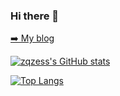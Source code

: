 ### Hi there 👋
<p align="left"><a href="https://www.whitemoon.top">➡️ My blog</a></p>

<!--
**zqzess/zqzess** is a ✨ _special_ ✨ repository because its `README.md` (this file) appears on your GitHub profile.

Here are some ideas to get you started:

- 🔭 I’m currently working on ...
- 🌱 I’m currently learning ...
- 👯 I’m looking to collaborate on ...
- 🤔 I’m looking for help with ...
- 💬 Ask me about ...
- 📫 How to reach me: ...
- 😄 Pronouns: ...
- ⚡ Fun fact: ...
-->
[![zqzess's GitHub stats](https://github-readme-stats.vercel.app/api?username=zqzess&show_icons=true&count_private=false)](https://github.com/zqzess/zqzess)

[![Top Langs](https://github-readme-stats.vercel.app/api/top-langs/?username=zqzess&layout=compact)](https://github.com/zqzess/zqzess)


